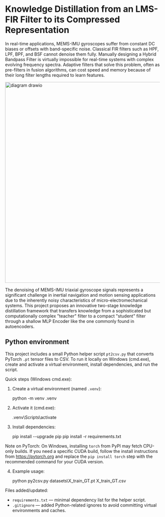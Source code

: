 # Knowledge Distillation from an LMS-FIR Filter to its Compressed Representation

In real-time applications, MEMS-IMU gyroscopes suffer from constant DC biases or offsets with band-specific noise. Classical FIR filters such as HPF, LPF, BPF, and BSF cannot denoise them fully. Manually designing a Hybrid Bandpass Filter is virtually impossible for real-time systems with complex evolving frequency spectra. Adaptive filters that solve this problem, often as pre-filters in fusion algorithms, can cost speed and memory because of their long filter lengths required to learn features.

<img width="822" height="652" alt="diagram drawio" src="https://github.com/user-attachments/assets/588b247b-b10c-4d23-b0f8-bcccc2ce71cc" />

The denoising of MEMS-IMU triaxial gyroscope signals represents a significant challenge in inertial navigation and motion sensing applications due to the inherently noisy characteristics of micro-electromechanical systems. This project proposes an innovative two-stage knowledge distillation framework that transfers knowledge from a sophisticated but computationally complex "teacher" filter to a compact "student" filter through a shallow MLP Encoder like the one commonly found in autoencoders.

## Python environment

This project includes a small Python helper script `pt2csv.py` that converts PyTorch `.pt` tensor files to CSV. To run it locally on Windows (cmd.exe), create and activate a virtual environment, install dependencies, and run the script.

Quick steps (Windows cmd.exe):

1. Create a virtual environment (named `.venv`):

	python -m venv .venv

2. Activate it (cmd.exe):

	.venv\Scripts\activate

3. Install dependencies:

	pip install --upgrade pip
	pip install -r requirements.txt

Note on PyTorch: On Windows, installing `torch` from PyPI may fetch CPU-only builds. If you need a specific CUDA build, follow the install instructions from https://pytorch.org and replace the `pip install torch` step with the recommended command for your CUDA version.

4. Example usage:

	python py2csv.py datasets\\X_train_GT.pt X_train_GT.csv

Files added/updated:

- `requirements.txt` — minimal dependency list for the helper script.
- `.gitignore` — added Python-related ignores to avoid committing virtual environments and caches.
